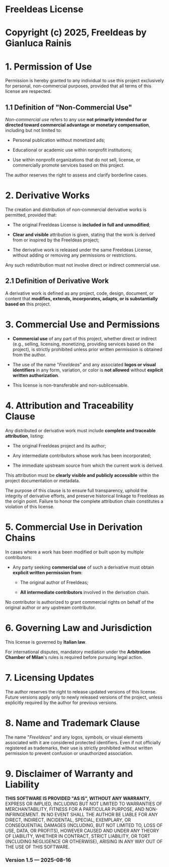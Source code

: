 # FreeIdeas License

# Copyright (c) 2025, FreeIdeas by Gianluca Rainis

# 1. Permission of Use
Permission is hereby granted to any individual to use this project exclusively for personal, non-commercial purposes, provided that all terms of this license are respected.

## 1.1 Definition of "Non-Commercial Use"
*Non-commercial use* refers to any use **not primarily intended for or directed toward commercial advantage or monetary compensation**, including but not limited to:

- Personal publication without monetized ads;

- Educational or academic use within nonprofit institutions;

- Use within nonprofit organizations that do not sell, license, or commercially promote services based on this project.

The author reserves the right to assess and clarify borderline cases.

# 2. Derivative Works
The creation and distribution of non-commercial derivative works is permitted, provided that:

- The original FreeIdeas License is **included in full and unmodified**;

- **Clear and visible** attribution is given, stating that the work is derived from or inspired by the FreeIdeas project;

- The derivative work is released under the same FreeIdeas License, without adding or removing any permissions or restrictions.

Any such redistribution must not involve direct or indirect commercial use.

## 2.1 Definition of Derivative Work
A derivative work is defined as any project, code, design, document, or content that **modifies, extends, incorporates, adapts, or is substantially based on** this project.

# 3. Commercial Use and Permissions
- **Commercial use** of any part of this project, whether direct or indirect (e.g., selling, licensing, monetizing, providing services based on the project), is strictly prohibited unless prior written permission is obtained from the author.

- The use of the name "*FreeIdeas*" and any associated **logos or visual identifiers** in any form, variation, or color is **not allowed** without **explicit written authorization**.

- This license is non-transferable and non-sublicensable.

# 4. Attribution and Traceability Clause
Any distributed or derivative work must include **complete and traceable attribution**, listing:

- The original FreeIdeas project and its author;

- Any intermediate contributors whose work has been incorporated;

- The immediate upstream source from which the current work is derived.

This attribution must be **clearly visible and publicly accessible** within the project documentation or metadata.

The purpose of this clause is to ensure full transparency, uphold the integrity of derivative efforts, and preserve historical linkage to FreeIdeas as the origin point. Failure to honor the complete attribution chain constitutes a violation of this license.

# 5. Commercial Use in Derivation Chains
In cases where a work has been modified or built upon by multiple contributors:

- Any party seeking **commercial use** of such a derivative must obtain **explicit written permission from**:

    - The original author of FreeIdeas;

    - **All intermediate contributors** involved in the derivation chain.

No contributor is authorized to grant commercial rights on behalf of the original author or any upstream contributor.

# 6. Governing Law and Jurisdiction
This license is governed by **Italian law**.

For international disputes, mandatory mediation under the **Arbitration Chamber of Milan**'s rules is required before pursuing legal action.

# 7. Licensing Updates
The author reserves the right to release updated versions of this license.
Future versions apply only to newly released versions of the project, unless explicitly required by the author for previous versions.

# 8. Name and Trademark Clause
The name "*FreeIdeas*" and any logos, symbols, or visual elements associated with it are considered protected identifiers.
Even if not officially registered as trademarks, their use is strictly prohibited without written permission to prevent confusion or unauthorized association.

# 9. Disclaimer of Warranty and Liability
**THIS SOFTWARE IS PROVIDED "AS IS", WITHOUT ANY WARRANTY**, EXPRESS OR IMPLIED, INCLUDING BUT NOT LIMITED TO WARRANTIES OF MERCHANTABILITY, FITNESS FOR A PARTICULAR PURPOSE, AND NON-INFRINGEMENT.
IN NO EVENT SHALL THE AUTHOR BE LIABLE FOR ANY DIRECT, INDIRECT, INCIDENTAL, SPECIAL, EXEMPLARY, OR CONSEQUENTIAL DAMAGES (INCLUDING, BUT NOT LIMITED TO, LOSS OF USE, DATA, OR PROFITS), HOWEVER CAUSED AND UNDER ANY THEORY OF LIABILITY, WHETHER IN CONTRACT, STRICT LIABILITY, OR TORT (INCLUDING NEGLIGENCE OR OTHERWISE), ARISING IN ANY WAY OUT OF THE USE OF THIS SOFTWARE.

### **Version 1.5 — 2025-08-16**